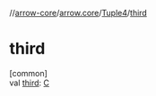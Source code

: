 //[arrow-core](../../../index.md)/[arrow.core](../index.md)/[Tuple4](index.md)/[third](third.md)

# third

[common]\
val [third](third.md): [C](index.md)
